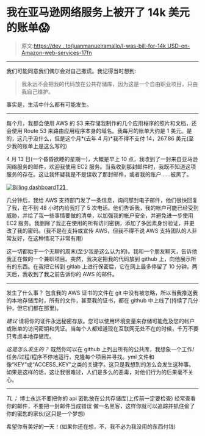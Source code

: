 # 我在亚马逊网络服务上被开了 14k 美元的账单😱

> 原文:[https://dev . to/juanmanuelramallo/I-was-bill-for-14k USD-on-Amazon-web-services-17fn](https://dev.to/juanmanuelramallo/i-was-billed-for-14k-usd-on-amazon-web-services-17fn)

* * *

我们可能同意我们偶尔会对自己撒谎。我记得当时想到:

> 我永远不会把我的代码放在公共存储库，因为这是一个自由职业项目，只由我自己维护。

事实是，生活中什么都有可能发生。

* * *

每个月，我都会使用 AWS 的 S3 来存储我制作的几个应用程序的照片和文档，还会使用 Route 53 来路由应用程序本身的域名。我每月的账单大约是 1 美元。是的，这几乎没什么，但是这个月*(去年 4 月)*我不得不支付 14，267.86 美元(至少我的账单上是这么写的)

4 月 13 日(一个昏昏欲睡的星期一)，大概是早上 10 点，我收到了一封来自亚马逊网络服务的邮件，欢迎我使用 EC2 服务。当我收到那封邮件时，我既不知道这项服务的存在。这让我怀疑我是不是误收了那封邮件，或者我的账户……被黑了。

[![Billing dashboard](../Images/b42492cca9054bed0b79279ed5158e5e.png)T2】](https://res.cloudinary.com/practicaldev/image/fetch/s--nGN4cRK1--/c_limit%2Cf_auto%2Cfl_progressive%2Cq_auto%2Cw_880/https://i.imgur.com/OFYFhti.jpg)

几分钟后，我给 AWS 支持部门发了一条信息，询问那封电子邮件，他们很快回复了我，在不到 48 小时内给我打了 5 次电话。他们告诉我，我的帐户可能已经受到威胁，并给了我一些事情要做的清单，以加强我的帐户安全，并避免进一步使用 EC2 服务。我删除了我正在使用的所有访问密钥，添加了多因素身份验证，并更改了我的密码。(我不是在支持或宣传 AWS，但我不得不说 AWS 支持团队的人非常友好，在这种情况下非常有用)

这一切都始于一个无聊的周末(至少我是这么认为的)。我和一个朋友聊天，告诉他我正在做的一个兼职项目。突然，我决定把我的代码放到 github 上，向他展示所有的东西。在我把它转到 gitlab 上进行保密后，它在网上最多停留了 10 分钟。两天后，我收到了我之前告诉你的 AWS 的邮件。

* * *

发生了什么事？
包含我的 AWS 证书的文件在 git 中没有被忽略，所以当我推送我的本地存储库时，所有的文件，甚至我的证书，都在 github 中上线了(持续了几分钟，但它们都在那里)。

*建议*
请将你的证件永远秘密存放。您可以使用环境变量来存储可能危及您的帐户或账单的访问密钥和凭证。当每个人都知道现在互联网无处不在的时候，千万不要只考虑本地存储库。

*这是怎么发生的？*
既然你可以在 github 上列出所有的公共库，我想象一个工作/任务/过程/程序不停地运行，克隆每个项目并寻找。yml 文件和像“KEY”或“ACCESS_KEY”之类的关键字。这只是我想到的怎么会发生这种事。如果是这样的话，这让我很难过，人们是多么的恶毒，对他们行为的后果毫不关心。

* * *

*TL；*
博士永远不要把你的 api 密匙放在公共存储库(上传前一定要检查)
经常查看你的邮件，不要把一封邮件当成错误
做一名黑客，这样你就可以追踪并抓住偷了你的密匙的家伙(这只是一个梦想)

希望你有美好的一天！(如果你还在想，不，我不必为我没用的东西付钱)